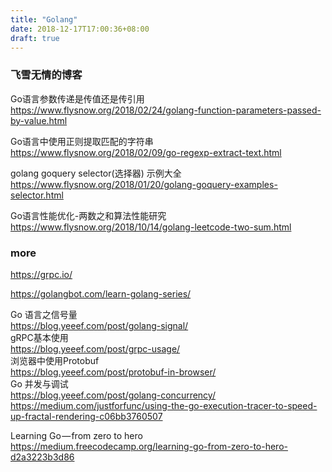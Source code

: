 ```yaml
---
title: "Golang"
date: 2018-12-17T17:00:36+08:00
draft: true
---
```



### 飞雪无情的博客

Go语言参数传递是传值还是传引用  
https://www.flysnow.org/2018/02/24/golang-function-parameters-passed-by-value.html

Go语言中使用正则提取匹配的字符串  
https://www.flysnow.org/2018/02/09/go-regexp-extract-text.html

golang goquery selector(选择器) 示例大全  
https://www.flysnow.org/2018/01/20/golang-goquery-examples-selector.html

Go语言性能优化-两数之和算法性能研究  
https://www.flysnow.org/2018/10/14/golang-leetcode-two-sum.html

### more

https://grpc.io/

https://golangbot.com/learn-golang-series/


Go 语言之信号量  
https://blog.yeeef.com/post/golang-signal/  
gRPC基本使用  
https://blog.yeeef.com/post/grpc-usage/  
浏览器中使用Protobuf  
https://blog.yeeef.com/post/protobuf-in-browser/  
Go 并发与调试  
https://blog.yeeef.com/post/golang-concurrency/  
https://medium.com/justforfunc/using-the-go-execution-tracer-to-speed-up-fractal-rendering-c06bb3760507


Learning Go — from zero to hero  
https://medium.freecodecamp.org/learning-go-from-zero-to-hero-d2a3223b3d86